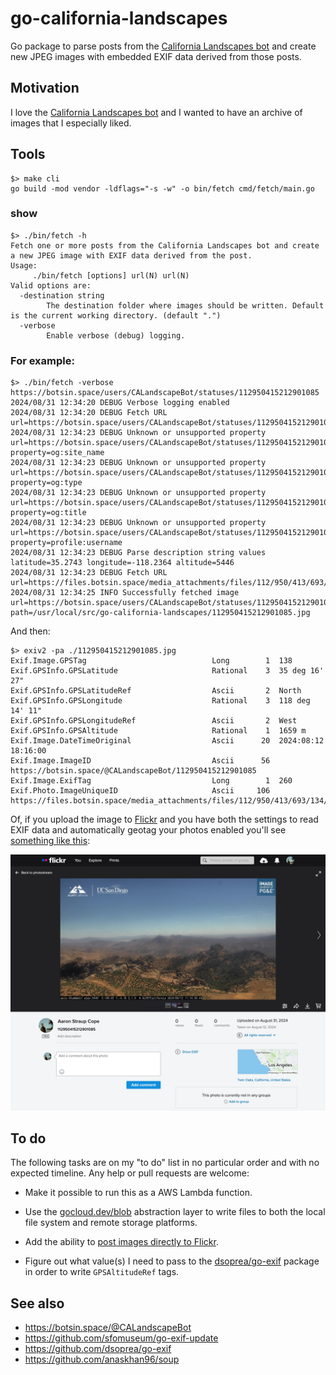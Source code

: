 # go-california-landscapes

Go package to parse posts from the [California Landscapes bot](https://botsin.space/users/CALandscapeBot/) and create new JPEG images with embedded EXIF data derived from those posts.

## Motivation

I love the [California Landscapes bot](https://botsin.space/users/CALandscapeBot/) and I wanted to have an archive of images that I especially liked.

## Tools

```
$> make cli
go build -mod vendor -ldflags="-s -w" -o bin/fetch cmd/fetch/main.go
```

### show

```
$> ./bin/fetch -h
Fetch one or more posts from the California Landscapes bot and create a new JPEG image with EXIF data derived from the post.
Usage:
	 ./bin/fetch [options] url(N) url(N)
Valid options are:
  -destination string
    	The destination folder where images should be written. Default is the current working directory. (default ".")
  -verbose
    	Enable verbose (debug) logging.
```

### For example:

```
$> ./bin/fetch -verbose https://botsin.space/users/CALandscapeBot/statuses/112950415212901085
2024/08/31 12:34:20 DEBUG Verbose logging enabled
2024/08/31 12:34:20 DEBUG Fetch URL url=https://botsin.space/users/CALandscapeBot/statuses/112950415212901085
2024/08/31 12:34:23 DEBUG Unknown or unsupported property url=https://botsin.space/users/CALandscapeBot/statuses/112950415212901085 property=og:site_name
2024/08/31 12:34:23 DEBUG Unknown or unsupported property url=https://botsin.space/users/CALandscapeBot/statuses/112950415212901085 property=og:type
2024/08/31 12:34:23 DEBUG Unknown or unsupported property url=https://botsin.space/users/CALandscapeBot/statuses/112950415212901085 property=og:title
2024/08/31 12:34:23 DEBUG Unknown or unsupported property url=https://botsin.space/users/CALandscapeBot/statuses/112950415212901085 property=profile:username
2024/08/31 12:34:23 DEBUG Parse description string values latitude=35.2743 longitude=-118.2364 altitude=5446
2024/08/31 12:34:23 DEBUG Fetch URL url=https://files.botsin.space/media_attachments/files/112/950/413/693/134/762/original/d8a1f00c51e4acb9.jpeg
2024/08/31 12:34:25 INFO Successfully fetched image url=https://botsin.space/users/CALandscapeBot/statuses/112950415212901085 path=/usr/local/src/go-california-landscapes/112950415212901085.jpg
```

And then:

```
$> exiv2 -pa ./112950415212901085.jpg
Exif.Image.GPSTag                            Long        1  138
Exif.GPSInfo.GPSLatitude                     Rational    3  35 deg 16' 27"
Exif.GPSInfo.GPSLatitudeRef                  Ascii       2  North
Exif.GPSInfo.GPSLongitude                    Rational    3  118 deg 14' 11"
Exif.GPSInfo.GPSLongitudeRef                 Ascii       2  West
Exif.GPSInfo.GPSAltitude                     Rational    1  1659 m
Exif.Image.DateTimeOriginal                  Ascii      20  2024:08:12 18:16:00
Exif.Image.ImageID                           Ascii      56  https://botsin.space/@CALandscapeBot/112950415212901085
Exif.Image.ExifTag                           Long        1  260
Exif.Photo.ImageUniqueID                     Ascii     106  https://files.botsin.space/media_attachments/files/112/950/413/693/134/762/original/d8a1f00c51e4acb9.jpeg
```

Of, if you upload the image to [Flickr](https://flickr.com) and you have both the settings to read EXIF data and automatically geotag your photos enabled you'll see [something like this](https://www.flickr.com/photos/straup/53961394266):

![](docs/images/go-california-landscapes-flickr.png)

## To do

The following tasks are on my "to do" list in no particular order and with no expected timeline. Any help or pull requests are welcome:

* Make it possible to run this as a AWS Lambda function.

* Use the [gocloud.dev/blob](https://gocloud.dev/howto/blob/) abstraction layer to write files to both the local file system and remote storage platforms.

* Add the ability to [post images directly to Flickr](https://github.com/aaronland/go-flickr-api).

* Figure out what value(s) I need to pass to the [dsoprea/go-exif](https://github.com/dsoprea/go-exif) package in order to write `GPSAltitudeRef` tags.

## See also

* https://botsin.space/@CALandscapeBot
* https://github.com/sfomuseum/go-exif-update
* https://github.com/dsoprea/go-exif
* https://github.com/anaskhan96/soup